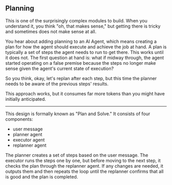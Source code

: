 ## Planning

This is one of the surprisingly complex modules to build. When you understand it, you think "oh, that makes sense," but getting there is tricky and sometimes does not make sense at all.

You hear about adding planning to an AI Agent, which means creating a plan for how the agent should execute and achieve the job at hand. A plan is typically a set of steps the agent needs to run to get there. This works until it does not. The first question at hand is: what if midway through, the agent started operating on a false premise because the steps no longer make sense given the agent's current state of execution?

So you think, okay, let's replan after each step, but this time the planner needs to be aware of the previous steps' results.

This approach works, but it consumes far more tokens than you might have initially anticipated.

---

This design is formally known as "Plan and Solve." It consists of four components:

- user message
- planner agent
- executor agent
- replanner agent

The planner creates a set of steps based on the user message.
The executor runs the steps one by one, but before moving to the next step, it checks the plan through the replanner agent. If any changes are needed, it outputs them and then repeats the loop until the replanner confirms that all is good and the plan is completed.
